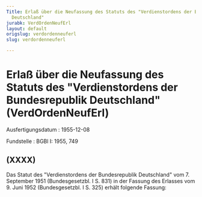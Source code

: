 ```yaml
---
Title: Erlaß über die Neufassung des Statuts des "Verdienstordens der Bundesrepublik
  Deutschland"
jurabk: VerdOrdenNeufErl
layout: default
origslug: verdordenneuferl
slug: verdordenneuferl

---
```


# Erlaß über die Neufassung des Statuts des "Verdienstordens der Bundesrepublik Deutschland" (VerdOrdenNeufErl)

Ausfertigungsdatum
:   1955-12-08

Fundstelle
:   BGBl I: 1955, 749



## (XXXX)

Das Statut des "Verdienstordens der Bundesrepublik Deutschland" vom 7. September 1951 (Bundesgesetzbl. I S. 831) in der Fassung des Erlasses vom 9. Juni 1952 (Bundesgesetzbl. I S. 325) erhält folgende Fassung:

